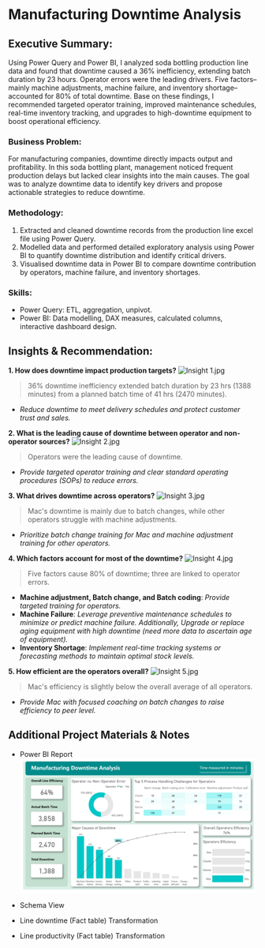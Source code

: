 # Manufacturing Downtime Analysis

## Executive Summary:
Using Power Query and Power BI, I analyzed soda bottling production line data and found that downtime caused a 36% inefficiency, extending batch duration by 23 hours. Operator errors were the leading drivers. Five factors–mainly machine adjustments, machine failure, and inventory shortage–accounted for 80% of total downtime. Base on these findings, I recommended targeted operator training, improved maintenance schedules, real-time inventory tracking, and upgrades to high-downtime equipment to boost operational efficiency.

### Business Problem:
For manufacturing companies, downtime directly impacts output and profitability. In this soda bottling plant, management noticed frequent production delays but lacked clear insights into the main causes. The goal was to analyze downtime data to identify key drivers and propose actionable strategies to reduce downtime.

### Methodology:
1. Extracted and cleaned downtime records from the production line excel file using Power Query.
2. Modelled data and performed detailed exploratory analysis using Power BI to quantify downtime distribution and identify critical drivers.
3. Visualised downtime data in Power BI to compare downtime contribution by operators, machine failure, and inventory shortages.

### Skills:
- Power Query: ETL, aggregation, unpivot.
- Power BI: Data modelling, DAX measures, calculated columns, interactive dashboard design.

## Insights & Recommendation:
**1. How does downtime impact production targets?**
![Insight 1.jpg](https://github.com/jakejosh6751/Manufacturing-Downtime-Analysis/blob/main/Insight%201.jpg)

> 36% downtime inefficiency extended batch duration by 23 hrs (1388 minutes) from a planned batch time of 41 hrs (2470 minutes).
- *Reduce downtime to meet delivery schedules and protect customer trust and sales.*

**2. What is the leading cause of downtime between operator and non-operator sources?**
![Insight 2.jpg](https://github.com/jakejosh6751/Manufacturing-Downtime-Analysis/blob/main/Insight%202.jpg)

> Operators were the leading cause of downtime.
- *Provide targeted operator training and clear standard operating procedures (SOPs) to reduce errors.*

**3. What drives downtime across operators?**
![Insight 3.jpg](https://github.com/jakejosh6751/Manufacturing-Downtime-Analysis/blob/main/Insight%203.jpg)

> Mac's downtime is mainly due to batch changes, while other operators struggle with machine adjustments.
- *Prioritize batch change training for Mac and machine adjustment training for other operators.*
  
**4. Which factors account for most of the downtime?**
![Insight 4.jpg](https://github.com/jakejosh6751/Manufacturing-Downtime-Analysis/blob/main/Insight%204.jpg)

> Five factors cause 80% of downtime; three are linked to operator errors.
- **Machine adjustment, Batch change, and Batch coding**: *Provide targeted training for operators.*
- **Machine Failure**: *Leverage preventive maintenance schedules to minimize or predict machine failure. Additionally, Upgrade or replace aging equipment with high downtime (need more data to ascertain age of equipment).*
- **Inventory Shortage**: *Implement real-time tracking systems or forecasting methods to maintain optimal stock levels.*

**5. How efficient are the operators overall?**
![Insight 5.jpg](https://github.com/jakejosh6751/Manufacturing-Downtime-Analysis/blob/main/Insight%205.jpg)

> Mac's efficiency is slightly below the overall average of all operators.
- *Provide Mac with focused coaching on batch changes to raise efficiency to peer level.*

## Additional Project Materials & Notes
- Power BI Report
![manufacturing downtime report.jpg](https://github.com/jakejosh6751/Manufacturing-Downtime-Analysis-/blob/main/manufacturing%20downtime%20report.jpg)

- Schema View
- Line downtime (Fact table) Transformation
- Line productivity (Fact table) Transformation
